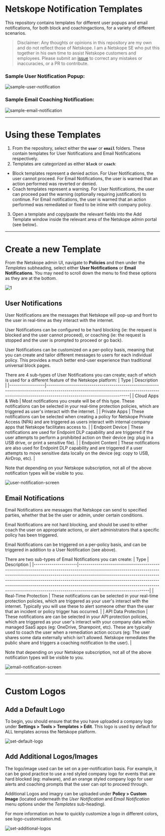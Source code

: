 # Netskope Notification Templates
This repository contains templates for different user popups and email notifications, for both block and coachingactions, for a variety of different scenarios.

> Disclaimer: Any thoughts or opinions in this repository are my own and do not reflect those of Netskope. I am a Netskope SE who put this together in his own time to assist Netskope customers and employees. Please submit an [issue](https://github.com/nathancatania/ns-notification-templates/issues) to correct any mistakes or inaccuracies, or a PR to contribute.

### Sample User Notification Popup:
![sample-user-notification](https://i.imgur.com/fXCuNpB.png)


### Sample Email Coaching Notification:
![sample-email-notification](https://i.imgur.com/5PHIY3b.png)

---
# Using these Templates
1. From the repository, select either the **`user`** or **`email`** folders. These contain templates for User Notifications and Email Notifications respectively.
2. Templates are categorized as either **`block`** or **`coach`**:
  * Block templates represent a denied action. For User Notifications, the user cannot proceed. For Email Notifications, the user is warned that an action performed was reverted or denied.
  * Coach templates represent a warning. For User Notifications, the user can proceed past the warning (optionally requiring justification) to continue. For Email notifications, the user is warned that an action performed was remediated or fixed to be inline with company policy.
3. Open a template and copy/paste the relevant fields into the Add Template window inside the relevant area of the Netskope admin portal (see below).

---

# Create a new Template
From the Netskope admin UI, navigate to **Policies** and then under the _Templates_ subheading, select either **User Notifications** or **Email Notifications**. You may need to scroll down the menu to find these options as they are at the bottom.

![1](https://i.imgur.com/TYuqv8D.png)

## User Notifications
User Notifications are the messages that Netskope will pop-up and front to the user in real-time as they interact with the internet.

User Notifications can be configured to be hard blocking (ie: the request is blocked and the user cannot proceed), or coaching (ie: the request is stopped and the user is prompted to proceed or go back).

User Notifications can be customized on a per-policy basis, meaning that you can create and tailor different messages to users for each individual policy. This provides a much better end-user experience than traditional universal block pages.

There are 4 sub-types of User Notifications you can create; each of which is used for a different feature of the Netskope platform:
| Type             | Description                                                                                                                                                                                          |
|------------------|------------------------------------------------------------------------------------------------------------------------------------------------------------------------------------------------------|
| Cloud Apps & Web | Most notifications you create will be of this type. These notifications can be selected in your real-time protection policies, which are triggered as user's interact with the internet.             |
| Private Apps     | These notifications can be selected when creating a policy for Netskope Private Access (NPA) and are triggered as users interact with internal company apps that Netskope facilitates access to.     |
| Endpoint Device  | These notifications are used for Endpoint DLP capability and are triggered if the user attempts to perform a prohibited action on their device (eg: plug in a USB drive, or print a sensitive file). |
| Endpoint Content | These notifications are also used for Endpoint DLP capability and are triggered if a user attempts to move sensitive data locally on the device (eg: copy to USB, AirDrop, etc).                     |

Note that depending on your Netskope subscription, not all of the above notification types will be visible to you.

![user-notification-screen](https://i.imgur.com/NIAgc55.png)

## Email Notifications
Email Notifications are messages that Netskope can send to specified parties, whether that be the user or admin, under certain conditions.

Email Notifications are not hard blocking, and should be used to either coach the user on appropriate actions, or alert administrators that a specific policy has been triggered.

Email Notifications can be triggered on a per-policy basis, and can be triggered in addition to a User Notification (see above).

There are two sub-types of Email Notifications you can create:
| Type                 | Description                                                                                                                                                                                                                                                                                                                                                                                                                              |
|----------------------|------------------------------------------------------------------------------------------------------------------------------------------------------------------------------------------------------------------------------------------------------------------------------------------------------------------------------------------------------------------------------------------------------------------------------------------|
| Real-Time Protection | These notifications can be selected in your real-time protection policies, which are triggered as your user's interact with the internet. Typically you will use these to alert someone other than the user that an incident or policy trigger has occurred.                                                                                                                                                                             |
| API Data Protection  | These notifications are can be selected in your API protection policies, which are triggered as your user's interact with your company data within managed SaaS apps (eg: OneDrive, Sharepoint, etc). These are typically used to coach the user when a remediation action occurs (eg: The user shares some data externally which isn't allowed. Netskope remediates the public share and triggers a coaching notification to the user). |

Note that depending on your Netskope subscription, not all of the above notification types will be visible to you.

![email-notification-screen](https://i.imgur.com/YFaKfD8.png)

---
# Custom Logos
## Add a Default Logo
To begin, you should ensure that the you have uploaded a company logo under **Settings > Tools > Templates > Edit**. This logo is used by default for ALL templates across the Netskope platform.

![set-default-logo](https://i.imgur.com/PIcLM9L.png)

## Add Additional Logos/Images
The logo/image used can be set on a per-notification basis. For example, it can be good practice to use a red styled company logo for events that are hard blocked (eg: malware), and an orange styled company logo for user alerts and coaching prompts that the user can opt to proceed through.

Additional Logos and imagry can be uploaded under **Policy > Custom Image** (located underneath the _User Notification_ and _Email Notification_ menu options under the _Templates_ sub-heading).

For more information on how to quickly customize a logo in different colors, see logo-customization.md.

![set-additional-logos](https://i.imgur.com/vEhGUtv.png)

